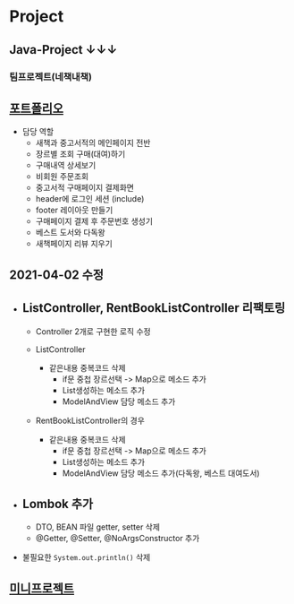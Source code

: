# Project
## Java-Project ↓↓↓
### 팀프로젝트(네책내책)
## [포트폴리오](https://github.com/lsj8367/Project/blob/master/%ED%8F%AC%ED%8A%B8%ED%8F%B4%EB%A6%AC%EC%98%A4.pdf)
* 담당 역할
  * 새책과 중고서적의 메인페이지 전반
  * 장르별 조회 구매(대여)하기
  * 구매내역 상세보기
  * 비회원 주문조회
  * 중고서적 구매페이지 결제화면
  * header에 로그인 세션 (include)
  * footer 레이아웃 만들기
  * 구매페이지 결제 후 주문번호 생성기
  * 베스트 도서와 다독왕
  * 새책페이지 리뷰 지우기

## 2021-04-02 수정
* ## ListController, RentBookListController 리팩토링
  * Controller 2개로 구현한 로직 수정

  * ListController
    * 같은내용 중복코드 삭제
      * if문 중첩 장르선택 -> Map으로 메소드 추가
      * List생성하는 메소드 추가
      * ModelAndView 담당 메소드 추가

  * RentBookListController의 경우
    * 같은내용 중복코드 삭제
      * if문 중첩 장르선택 -> Map으로 메소드 추가
      * List생성하는 메소드 추가
      * ModelAndView 담당 메소드 추가(다독왕, 베스트 대여도서)

* ## Lombok 추가 
  * DTO, BEAN 파일 getter, setter 삭제
  * @Getter, @Setter, @NoArgsConstructor 추가
  
* 불필요한 `System.out.println()` 삭제

## [미니프로젝트](https://docs.google.com/presentation/d/1OyKlIPCRzBzq5KCkeT07Q6R82I8qC3NX8GlDImhr_fo/edit?ts=60333cc2#slide=id.p)

